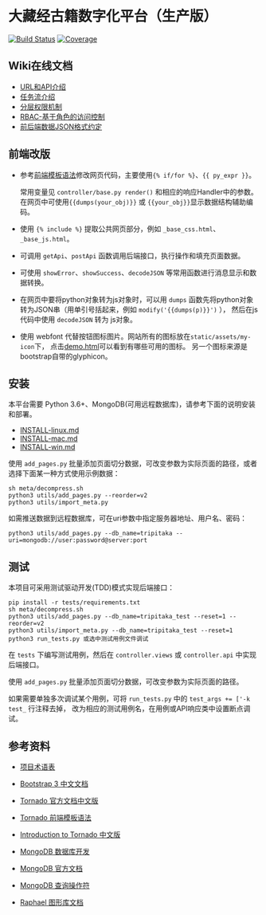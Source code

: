 # 大藏经古籍数字化平台（生产版）

[![Build Status](https://travis-ci.org/tripitakas/tripitaka-web.svg?branch=dev)](https://travis-ci.org/tripitakas/tripitaka-web)
[![Coverage](https://codecov.io/gh/tripitakas/tripitaka-web/branch/dev/graph/badge.svg)](https://codecov.io/gh/tripitakas/tripitaka-web)


## Wiki在线文档

- [URL和API介绍](https://github.com/tripitakas/tripitaka-web/wiki/URL-and-API-Introduction)
- [任务流介绍](https://github.com/tripitakas/tripitaka-web/wiki/Task-Flow-Introduction)
- [分层权限机制](https://github.com/tripitakas/tripitaka-web/wiki/auth)
- [RBAC-基于角色的访问控制](https://github.com/tripitakas/tripitaka-web/wiki/RBAC)
- [前后端数据JSON格式约定](https://github.com/tripitakas/tripitaka-web/wiki/JSON-communication-format)

## 前端改版

- 参考[前端模板语法][templates]修改网页代码，主要使用`{% if/for %}`、`{{ py_expr }}`。
  
  常用变量见 `controller/base.py render()` 和相应的响应Handler中的参数。
  在网页中可使用`{{dumps(your_obj)}}` 或 `{{your_obj}}`显示数据结构辅助编码。

- 使用 `{% include %}` 提取公共网页部分，例如 `_base_css.html`、`_base_js.html`。

- 可调用 `getApi`、`postApi` 函数调用后端接口，执行操作和填充页面数据。

- 可使用 `showError`、`showSuccess`、`decodeJSON` 等常用函数进行消息显示和数据转换。

- 在网页中要将python对象转为js对象时，可以用 `dumps` 函数先将python对象转为JSON串（用单引号括起来，例如 `modify('{{dumps(p)}}')` ），
  然后在js代码中使用 `decodeJSON` 转为 js对象。

- 使用 webfont 代替按钮图标图片。网站所有的图标放在`static/assets/my-icon`下，
  点击[demo.html](static/assets/my-icon/demo.html)可以看到有哪些可用的图标。
  另一个图标来源是bootstrap自带的glyphicon。

## 安装

本平台需要 Python 3.6+、MongoDB(可用远程数据库)，请参考下面的说明安装和部署。

- [INSTALL-linux.md](doc/INSTALL-linux.md)
- [INSTALL-mac.md](doc/INSTALL-mac.md)
- [INSTALL-win.md](doc/INSTALL-win.md)

使用 `add_pages.py` 批量添加页面切分数据，可改变参数为实际页面的路径，或者选择下面某一种方式使用示例数据：

```
sh meta/decompress.sh
python3 utils/add_pages.py --reorder=v2
python3 utils/import_meta.py
```

如需推送数据到远程数据库，可在uri参数中指定服务器地址、用户名、密码：
```
python3 utils/add_pages.py --db_name=tripitaka --uri=mongodb://user:password@server:port
```

## 测试

本项目可采用测试驱动开发(TDD)模式实现后端接口：

```
pip install -r tests/requirements.txt
sh meta/decompress.sh
python3 utils/add_pages.py --db_name=tripitaka_test --reset=1 --reorder=v2
python3 utils/import_meta.py --db_name=tripitaka_test --reset=1
python3 run_tests.py 或选中测试用例文件调试
```

在 `tests` 下编写测试用例，然后在 `controller.views` 或 `controller.api` 中实现后端接口。

使用 `add_pages.py` 批量添加页面切分数据，可改变参数为实际页面的路径。

如果需要单独多次调试某个用例，可将 `run_tests.py` 中的 `test_args += ['-k test_` 行注释去掉，
改为相应的测试用例名，在用例或API响应类中设置断点调试。

## 参考资料

- [项目术语表](doc/glossary.md)

- [Bootstrap 3 中文文档](https://v3.bootcss.com)
- [Tornado 官方文档中文版](https://tornado-zh.readthedocs.io/zh/latest/)
- [Tornado 前端模板语法][templates]
- [Introduction to Tornado 中文版](http://demo.pythoner.com/itt2zh/)
- [MongoDB 数据库开发](http://demo.pythoner.com/itt2zh/ch4.html)
- [MongoDB 官方文档](http://api.mongodb.com/python/current/index.html)
- [MongoDB 查询操作符](https://docs.mongodb.com/manual/reference/operator/query/)
- [Raphael 图形库文档](http://dmitrybaranovskiy.github.io/raphael/reference.html)

[templates]: https://tornado-zh.readthedocs.io/zh/latest/guide/templates.html
